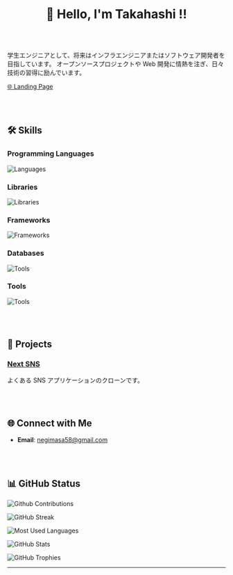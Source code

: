 <div align="center">

<br><br>

# 👋 Hello, I'm Takahashi !!

</div>

<br><br>

学生エンジニアとして、将来はインフラエンジニアまたはソフトウェア開発者を目指しています。
オープンソースプロジェクトや Web 開発に情熱を注ぎ、日々技術の習得に励んでいます。

[🌐 Landing Page](https://tks-astroplate.vercel.app)

<br><br>

## 🛠 Skills

### Programming Languages

![Languages](https://skillicons.dev/icons?i=python,php,javascript,typescript,swift,go)

### Libraries

![Libraries](https://go-skill-icons.vercel.app/api/icons?i=react,redux,tailwindcss,threejs)

### Frameworks

![Frameworks](https://go-skill-icons.vercel.app/api/icons?i=express,nodejs,vite,vitest,jest,nextjs,astro,flask,django,reactnative)

### Databases

![Tools](https://skillicons.dev/icons?i=mysql,sqlite,firebase,supabase,mongodb)

### Tools

![Tools](https://skillicons.dev/icons?i=md,vim,vscode,aws,docker,vercel,linux,github,postman,figma)

<br><br>

## 🚀 Projects

### [Next SNS](https://github.com/hellotksan/nextsns)

よくある SNS アプリケーションのクローンです。

<br><br>

## 🌐 Connect with Me

- **Email**: [negimasa58@gmail.com](negimasa58@gmail.com)

<br><br>

## 📊 GitHub Status

![Github Contributions](https://github-profile-summary-cards.vercel.app/api/cards/profile-details?username=hellotksan)

![GitHub Streak](https://streak-stats.demolab.com/?user=hellotksan)

![Most Used Languages](https://github-readme-stats.vercel.app/api/top-langs/?username=hellotksan)

![GitHub Stats](https://github-readme-stats.vercel.app/api?username=hellotksan)

![GitHub Trophies](https://github-profile-trophy.vercel.app/?username=hellotksan)

---
